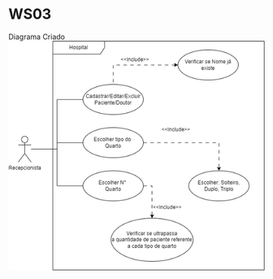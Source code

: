 # WS03

Diagrama Criado
<img src="https://raw.githubusercontent.com/VictorHMSforne/WS03-WorldSkillsDesktop/master/Diagrama/DiagramaHospital.drawio.png">
